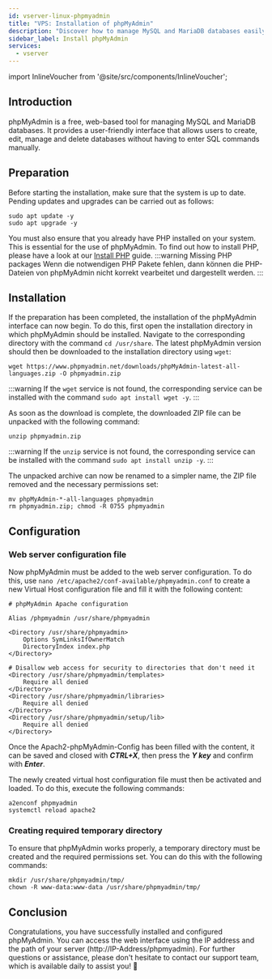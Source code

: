 ```yaml
---
id: vserver-linux-phpmyadmin
title: "VPS: Installation of phpMyAdmin"
description: "Discover how to manage MySQL and MariaDB databases easily with phpMyAdmin’s user-friendly web interface → Learn more now"
sidebar_label: Install phpMyAdmin
services:
  - vserver
---
```


import InlineVoucher from '@site/src/components/InlineVoucher';

## Introduction

phpMyAdmin is a free, web-based tool for managing MySQL and MariaDB databases. It provides a user-friendly interface that allows users to create, edit, manage and delete databases without having to enter SQL commands manually.

<InlineVoucher />

## Preparation

Before starting the installation, make sure that the system is up to date. Pending updates and upgrades can be carried out as follows:

```
sudo apt update -y
sudo apt upgrade -y
```

You must also ensure that you already have PHP installed on your system. This is essential for the use of phpMyAdmin. To find out how to install PHP, please have a look at our [Install PHP](vserver-linux-php.md) guide. 
:::warning Missing PHP packages
Wenn die notwendigen PHP Pakete fehlen, dann können die PHP-Dateien von phpMyAdmin nicht korrekt vearbeitet und dargestellt werden. 
:::

## Installation

If the preparation has been completed, the installation of the phpMyAdmin interface can now begin. To do this, first open the installation directory in which phpMyAdmin should be installed. 
Navigate to the corresponding directory with the command `cd /usr/share`. The latest phpMyAdmin version should then be downloaded to the installation directory using `wget`:

```
wget https://www.phpmyadmin.net/downloads/phpMyAdmin-latest-all-languages.zip -O phpmyadmin.zip
```

:::warning
If the `wget` service is not found, the corresponding service can be installed with the command `sudo apt install wget -y`. 
:::

As soon as the download is complete, the downloaded ZIP file can be unpacked with the following command: 

```
unzip phpmyadmin.zip
```
:::warning
If the `unzip` service is not found, the corresponding service can be installed with the command `sudo apt install unzip -y`. 
:::

The unpacked archive can now be renamed to a simpler name, the ZIP file removed and the necessary permissions set: 

```
mv phpMyAdmin-*-all-languages phpmyadmin
rm phpmyadmin.zip; chmod -R 0755 phpmyadmin
```



## Configuration

###  Web server configuration file
Now phpMyAdmin must be added to the web server configuration. To do this, use `nano /etc/apache2/conf-available/phpmyadmin.conf` to create a new 
Virtual Host configuration file and fill it with the following content:

```
# phpMyAdmin Apache configuration

Alias /phpmyadmin /usr/share/phpmyadmin

<Directory /usr/share/phpmyadmin>
    Options SymLinksIfOwnerMatch
    DirectoryIndex index.php
</Directory>

# Disallow web access for security to directories that don't need it
<Directory /usr/share/phpmyadmin/templates>
    Require all denied
</Directory>
<Directory /usr/share/phpmyadmin/libraries>
    Require all denied
</Directory>
<Directory /usr/share/phpmyadmin/setup/lib>
    Require all denied
</Directory>
```

Once the Apach2-phpMyAdmin-Config has been filled with the content, it can be saved and closed with ***CTRL+X***, then press the ***Y key*** and confirm with ***Enter***.

The newly created virtual host configuration file must then be activated and loaded. To do this, execute the following commands:

```
a2enconf phpmyadmin
systemctl reload apache2
```



### Creating required temporary directory

To ensure that phpMyAdmin works properly, a temporary directory must be created and the required permissions set. You can do this with the following commands: 

```
mkdir /usr/share/phpmyadmin/tmp/
chown -R www-data:www-data /usr/share/phpmyadmin/tmp/
```



## Conclusion

Congratulations, you have successfully installed and configured phpMyAdmin. You can access the web interface using the IP address and the path of your server (http://IP-Address/phpmyadmin).  For further questions or assistance, please don't hesitate to contact our support team, which is available daily to assist you! 🙂

<InlineVoucher />
